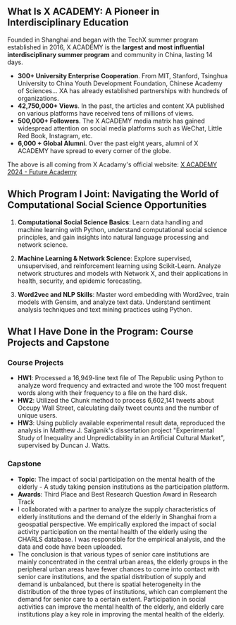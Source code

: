 ## What Is X ACADEMY: A Pioneer in Interdisciplinary Education
Founded in Shanghai and began with the TechX summer program established in 2016,  X ACADEMY is the **largest and most influential interdisciplinary summer program** and community in China, lasting 14 days. 
- **300+ University Enterprise Cooperation**. From MIT, Stanford, Tsinghua University to China Youth Development Foundation, Chinese Academy of Sciences... XA has already established partnerships with hundreds of organizations.
- **42,750,000+ Views**. In the past, the articles and content XA published on various platforms have received tens of millions of views.
- **500,000+ Followers**. The X ACADEMY media matrix has gained widespread attention on social media platforms such as WeChat, Little Red Book, Instagram, etc.
- **6,000 + Global Alumni**. Over the past eight years, alumni of X ACADEMY have spread to every corner of the globe.

The above is all coming from X Acadamy's official website: [X ACADEMY 2024 - Future Academy](https://info.xacademy.cc/en/)

## Which Program I Joint: Navigating the World of Computational Social Science Opportunities
1. **Computational Social Science Basics**: Learn data handling and machine learning with Python, understand computational social science principles, and gain insights into natural language processing and network science.

2. **Machine Learning & Network Science**: Explore supervised, unsupervised, and reinforcement learning using Scikit-Learn. Analyze network structures and models with Network X, and their applications in health, security, and epidemic forecasting.

3. **Word2vec and NLP Skills**: Master word embedding with Word2vec, train models with Gensim, and analyze text data. Understand sentiment analysis techniques and text mining practices using Python.

## What I Have Done in the Program: Course Projects and Capstone
### Course Projects
- **HW1**: Processed a 16,949-line text file of The Republic using Python to analyze word frequency and extracted and wrote the 100 most frequent words along with their frequency to a file on the hard disk.
- **HW2**: Utilized the Chunk method to process 6,602,141 tweets about Occupy Wall Street, calculating daily tweet counts and the number of unique users.
- **HW3**: Using publicly available experimental result data, reproduced the analysis in Matthew J. Salganik's dissertation project "Experimental Study of Inequality and Unpredictability in an Artificial Cultural Market", supervised by Duncan J. Watts.

### Capstone
- **Topic**: The impact of social participation on the mental health of the elderly - A study taking pension institutions as the participation platform.
- **Awards**: Third Place and Best Research Question Award in Research Track
- I collaborated with a partner to analyze the supply characteristics of elderly institutions and the demand of the elderly in Shanghai from a geospatial perspective. We empirically explored the impact of social activity participation on the mental health of the elderly using the CHARLS database. I was responsible for the empirical analysis, and the data and code have been uploaded.
- The conclusion is that various types of senior care institutions are mainly concentrated in the central urban areas, the elderly groups in the peripheral urban areas have fewer chances to come into contact with senior care institutions, and the spatial distribution of supply and demand is unbalanced, but there is spatial heterogeneity in the distribution of the three types of institutions, which can complement the demand for senior care to a certain extent. Participation in social activities can improve the mental health of the elderly, and elderly care institutions play a key role in improving the mental health of the elderly.
